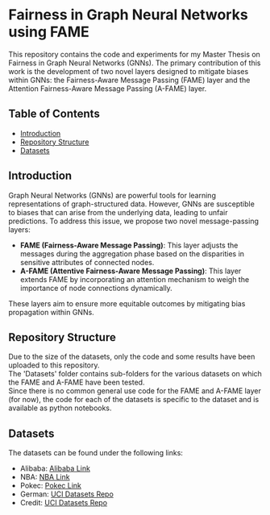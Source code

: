 # Fairness in Graph Neural Networks using FAME

This repository contains the code and experiments for my Master Thesis on Fairness in Graph Neural Networks (GNNs). The primary contribution of this work is the development of two novel layers designed to mitigate biases within GNNs: the Fairness-Aware Message Passing (FAME) layer and the Attention Fairness-Aware Message Passing (A-FAME) layer.

## Table of Contents
- [Introduction](#introduction)
- [Repository Structure](#repository-structure)
- [Datasets](#datasets)

## Introduction

Graph Neural Networks (GNNs) are powerful tools for learning representations of graph-structured data. However, GNNs are susceptible to biases that can arise from the underlying data, leading to unfair predictions. To address this issue, we propose two novel message-passing layers:

- **FAME (Fairness-Aware Message Passing)**: This layer adjusts the messages during the aggregation phase based on the disparities in sensitive attributes of connected nodes.
- **A-FAME (Attentive Fairness-Aware Message Passing)**: This layer extends FAME by incorporating an attention mechanism to weigh the importance of node connections dynamically.

These layers aim to ensure more equitable outcomes by mitigating bias propagation within GNNs.

## Repository Structure
Due to the size of the datasets, only the code and some results have been uploaded to this repository.  
The 'Datasets' folder contains sub-folders for the various datasets on which the FAME and A-FAME have been tested.  
Since there is no common general use code for the FAME and A-FAME layer (for now), the code for each of the datasets is specific to the dataset and is available as python notebooks.

## Datasets
The datasets can be found under the following links: 
- Alibaba: [Alibaba Link](https://tianchi.aliyun.com/dataset/56)
- NBA: [NBA Link](https://www.kaggle.com/datasets/noahgift/social-power-nba)
- Pokec: [Pokec Link](https://snap.stanford.edu/data/soc-Pokec.html)
- German: [UCI Datasets Repo](https://archive.ics.uci.edu/)
- Credit: [UCI Datasets Repo](https://archive.ics.uci.edu/)
